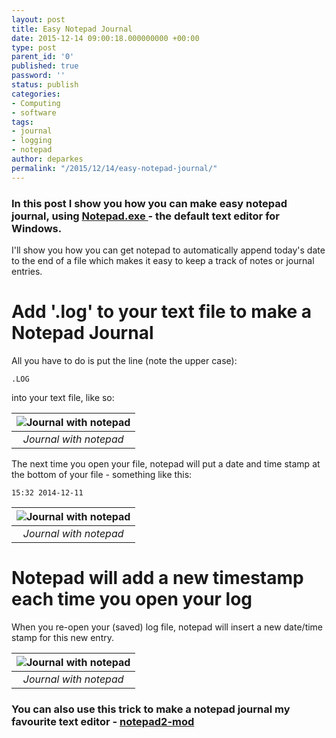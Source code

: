 ```yaml
---
layout: post
title: Easy Notepad Journal
date: 2015-12-14 09:00:18.000000000 +00:00
type: post
parent_id: '0'
published: true
password: ''
status: publish
categories:
- Computing
- software
tags:
- journal
- logging
- notepad
author: deparkes
permalink: "/2015/12/14/easy-notepad-journal/"
---
```

<h3>In this post I show you how you can make easy notepad journal, using <a href="https://en.wikipedia.org/wiki/Notepad_%28software%29">Notepad.exe </a>- the default text editor for Windows.</h3>
I'll show you how you can get notepad to automatically append today's date to the end of a file which makes it easy to keep a track of notes or journal entries.
<h1>Add '.log' to your text file to make a Notepad Journal</h1>
All you have to do is put the line (note the upper case):

```
.LOG
```
into your text file, like so:

| ![Journal with notepad]({{site.baseurl}}/assets/2015/12/Log1.png) |
|:--:|
| *Journal with notepad* |

The next time you open your file, notepad will put a date and time stamp at the bottom of your file - something like this:
```
15:32 2014-12-11
```

| ![Journal with notepad]({{site.baseurl}}/assets/2015/12/Log2.png) |
|:--:|
| *Journal with notepad* |

<h1>Notepad will add a new timestamp each time you open your log</h1>
When you re-open your (saved) log file, notepad will insert a new date/time stamp for this new entry.

| ![Journal with notepad]({{site.baseurl}}/assets/2015/12/Log3.png) |
|:--:|
| *Journal with notepad* |

<h3>You can also use this trick to make a notepad journal my favourite text editor - <a href="https://xhmikosr.github.io/notepad2-mod/">notepad2-mod</a>
</h3>
